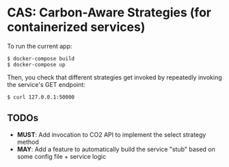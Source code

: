 # CAS: Carbon-Aware Strategies (for containerized services)
To run the current app: 
```
$ docker-compose build
$ docker-compose up
```
Then, you check that different strategies get invoked by repeatedly invoking the service's GET endpoint:
```
$ curl 127.0.0.1:50000
```

## TODOs
* **MUST**: Add invocation to CO2 API to implement the select strategy method
* **MAY**: Add a feature to automatically build the service "stub" based on some config file + service logic
